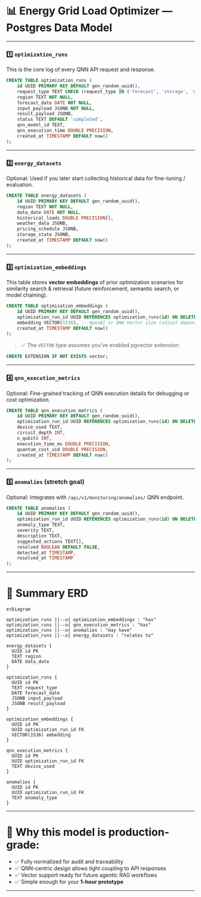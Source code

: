 # 📊 Energy Grid Load Optimizer — Postgres Data Model

---

### 1️⃣ `optimization_runs`

This is the core log of every QNN API request and response.

```sql
CREATE TABLE optimization_runs (
    id UUID PRIMARY KEY DEFAULT gen_random_uuid(),
    request_type TEXT CHECK (request_type IN ('forecast', 'storage', 'grid_switch', 'simulation')),
    region TEXT NOT NULL,
    forecast_date DATE NOT NULL,
    input_payload JSONB NOT NULL,
    result_payload JSONB,
    status TEXT DEFAULT 'completed',
    qnn_model_id TEXT,
    qnn_execution_time DOUBLE PRECISION,
    created_at TIMESTAMP DEFAULT now()
);
```

---

### 2️⃣ `energy_datasets`

Optional: Used if you later start collecting historical data for fine-tuning / evaluation.

```sql
CREATE TABLE energy_datasets (
    id UUID PRIMARY KEY DEFAULT gen_random_uuid(),
    region TEXT NOT NULL,
    data_date DATE NOT NULL,
    historical_loads DOUBLE PRECISION[],
    weather_data JSONB,
    pricing_schedule JSONB,
    storage_state JSONB,
    created_at TIMESTAMP DEFAULT now()
);
```

---

### 3️⃣ `optimization_embeddings`

This table stores **vector embeddings** of prior optimization scenarios for similarity search & retrieval (future reinforcement, semantic search, or model chaining).

```sql
CREATE TABLE optimization_embeddings (
    id UUID PRIMARY KEY DEFAULT gen_random_uuid(),
    optimization_run_id UUID REFERENCES optimization_runs(id) ON DELETE CASCADE,
    embedding VECTOR(1536), -- OpenAI or QNN Vector size (adjust depending on model used)
    created_at TIMESTAMP DEFAULT now()
);
```

> ✅ The `VECTOR` type assumes you’ve enabled pgvector extension:

```sql
CREATE EXTENSION IF NOT EXISTS vector;
```

---

### 4️⃣ `qnn_execution_metrics`

Optional: Fine-grained tracking of QNN execution details for debugging or cost optimization.

```sql
CREATE TABLE qnn_execution_metrics (
    id UUID PRIMARY KEY DEFAULT gen_random_uuid(),
    optimization_run_id UUID REFERENCES optimization_runs(id) ON DELETE CASCADE,
    device_used TEXT,
    circuit_depth INT,
    n_qubits INT,
    execution_time_ms DOUBLE PRECISION,
    quantum_cost_usd DOUBLE PRECISION,
    created_at TIMESTAMP DEFAULT now()
);
```

---

### 5️⃣ `anomalies` (stretch goal)

Optional: Integrates with `/api/v1/monitoring/anomalies/` QNN endpoint.

```sql
CREATE TABLE anomalies (
    id UUID PRIMARY KEY DEFAULT gen_random_uuid(),
    optimization_run_id UUID REFERENCES optimization_runs(id) ON DELETE CASCADE,
    anomaly_type TEXT,
    severity TEXT,
    description TEXT,
    suggested_actions TEXT[],
    resolved BOOLEAN DEFAULT FALSE,
    detected_at TIMESTAMP,
    resolved_at TIMESTAMP
);
```

---

# 🔑 Summary ERD

```mermaid
erDiagram

optimization_runs ||--o{ optimization_embeddings : "has"
optimization_runs ||--o{ qnn_execution_metrics : "has"
optimization_runs ||--o{ anomalies : "may have"
optimization_runs ||--o{ energy_datasets : "relates to"

energy_datasets {
  UUID id PK
  TEXT region
  DATE data_date
}

optimization_runs {
  UUID id PK
  TEXT request_type
  DATE forecast_date
  JSONB input_payload
  JSONB result_payload
}

optimization_embeddings {
  UUID id PK
  UUID optimization_run_id FK
  VECTOR(1536) embedding
}

qnn_execution_metrics {
  UUID id PK
  UUID optimization_run_id FK
  TEXT device_used
}

anomalies {
  UUID id PK
  UUID optimization_run_id FK
  TEXT anomaly_type
}
```

---

# 🚀 Why this model is production-grade:

* ✅ Fully normalized for audit and traceability
* ✅ QNN-centric design allows tight coupling to API responses
* ✅ Vector support ready for future agentic RAG workflows
* ✅ Simple enough for your **1-hour prototype**

---

